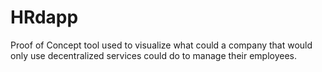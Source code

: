 # HRdapp

Proof of Concept tool used to visualize what could a company that would only use decentralized services could do to manage their employees.